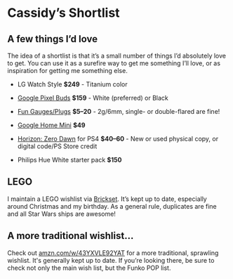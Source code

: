 # Cassidy&rsquo;s Shortlist


## A few things I&rsquo;d love

The idea of a shortlist is that it&rsquo;s a small number of things I&rsquo;d
absolutely love to get. You can use it as a surefire way to get me something
I&rsquo;ll love, or as inspiration for getting me something else.

* LG Watch Style **$249** - Titanium color

* [Google Pixel Buds](https://store.google.com/product/google_pixel_buds)
  **$159** - White (preferred) or Black

* [Fun Gauges/Plugs](https://arcticbuffalo.com/collections/2g-6mm-filter)
  **$5–20** - 2g/6mm, single- or double-flared are fine!

* [Google Home Mini](https://store.google.com/product/google_home_mini) **$49**

* [Horizon: Zero Dawn](http://gamestop.com/product/ps4/games/horizon-zero-dawn/129080)
  for PS4 **$40–60** - New or used physical copy, or digital code/PS Store credit

* Philips Hue White starter pack **$150**


## LEGO

I maintain a LEGO wishlist via [Brickset](http://brickset.com/sets/wantedby-cassidyjames).
It&rsquo;s kept up to date, especially around Christmas and my birthday. As a
general rule, duplicates are fine and all Star Wars ships are awesome!


## A more traditional wishlist&hellip;

Check out [amzn.com/w/43YXVLE92YAT](https://amzn.com/w/43YXVLE92YAT) for a more
traditional, sprawling wishlist. It's generally kept up to date. If you&rsquo;re
looking there, be sure to check not only the main wish list, but the Funko POP
list.
